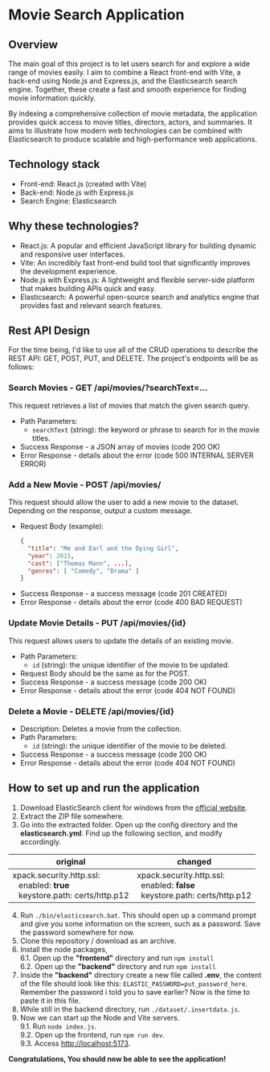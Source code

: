 # Movie Search Application

## Overview

The main goal of this project is to let users search for and explore a wide range of movies easily. I aim to combine a React front-end with Vite, a back-end using Node.js and Express.js, and the Elasticsearch search engine. Together, these create a fast and smooth experience for finding movie information quickly.

By indexing a comprehensive collection of movie metadata, the application provides quick access to movie titles, directors, actors, and summaries. It aims to illustrate how modern web technologies can be combined with Elasticsearch to produce scalable and high-performance web applications.

## Technology stack

- Front-end: React.js (created with Vite)
- Back-end: Node.js with Express.js
- Search Engine: Elasticsearch

## Why these technologies?

- React.js: A popular and efficient JavaScript library for building dynamic and responsive user interfaces.
- Vite: An incredibly fast front-end build tool that significantly improves the development experience.
- Node.js with Express.js: A lightweight and flexible server-side platform that makes building APIs quick and easy.
- Elasticsearch: A powerful open-source search and analytics engine that provides fast and relevant search features.

## Rest API Design

For the time being, I'd like to use all of the CRUD operations to describe the REST API: GET, POST, PUT, and DELETE. The project's endpoints will be as follows:

### Search Movies - GET /api/movies/?searchText=...

This request retrieves a list of movies that match the given search query.

- Path Parameters:
  - `searchText` (string): the keyword or phrase to search for in the movie titles.
- Success Response - a JSON array of movies (code 200 OK)
- Error Response - details about the error (code 500 INTERNAL SERVER ERROR)

### Add a New Movie - POST /api/movies/

This request should allow the user to add a new movie to the dataset. Depending on the response, output a custom message.

- Request Body (example):
  ```json
  {
    "title": "Me and Earl and the Dying Girl",
    "year": 2015,
    "cast": ["Thomas Mann", ...],
    "genres": [ "Comedy", "Drama" ]
  }
  ```
- Success Response - a success message (code 201 CREATED)
- Error Response - details about the error (code 400 BAD REQUEST)

### Update Movie Details - PUT /api/movies/{id}

This request allows users to update the details of an existing movie.

- Path Parameters:
  - `id` (string): the unique identifier of the movie to be updated.
- Request Body should be the same as for the POST.
- Success Response - a success message (code 200 OK)
- Error Response - details about the error (code 404 NOT FOUND)

### Delete a Movie - DELETE /api/movies/{id}

- Description: Deletes a movie from the collection.
- Path Parameters:
  - `id` (string): the unique identifier of the movie to be deleted.
- Success Response - a success message (code 200 OK)
- Error Response - details about the error (code 404 NOT FOUND)

## How to set up and run the application

1. Download ElasticSearch client for windows from the [official website](https://www.elastic.co/downloads/elasticsearch).
2. Extract the ZIP file somewhere.
3. Go into the extracted folder. Open up the config directory and the **elasticsearch.yml**. Find up the following section, and modify accordingly.

| original                                                                                         | changed                                                                                         |
| ------------------------------------------------------------------------------------------------ | ----------------------------------------------------------------------------------------------- |
| xpack.security.http.ssl: <br> &ensp; enabled: **true** <br> &ensp; keystore.path: certs/http.p12 | xpack.security.http.ssl: <br> &ensp;enabled: **false** <br> &ensp;keystore.path: certs/http.p12 |

4. Run `./bin/elasticsearch.bat`. This should open up a command prompt and give you some information on the screen, such as a password. Save the password somewhere for now.
5. Clone this repository / download as an archive.
6. Install the node packages, </br>
   6.1. Open up the **"frontend"** directory and run `npm install` </br>
   6.2. Open up the **"backend"** directory and run `npm install` </br>
7. Inside the **"backend"** directory create a new file called **.env**, the content of the file should look like this: `ELASTIC_PASSWORD=put_password_here`. Remember the password i told you to save earlier? Now is the time to paste it in this file.
8. While still in the backend directory, run `./dataset/.insertdata.js`.
9. Now we can start up the Node and Vite servers. </br>
   9.1. Run `node index.js`. </br>
   9.2. Open up the frontend, run `npm run dev`. </br>
   9.3. Access [http://localhost:5173](http://localhost:5173).

**Congratulations, You should now be able to see the application!**
